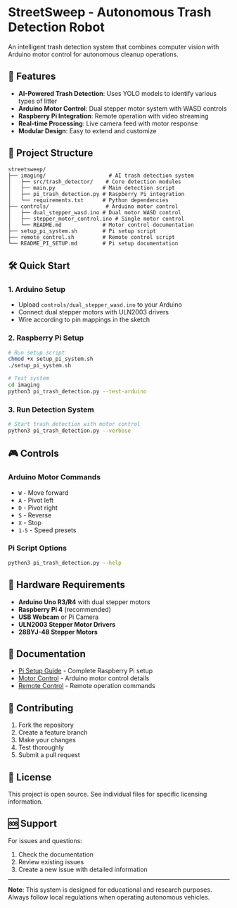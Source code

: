 # StreetSweep - Autonomous Trash Detection Robot

An intelligent trash detection system that combines computer vision with Arduino motor control for autonomous cleanup operations.

## 🚀 Features

- **AI-Powered Trash Detection**: Uses YOLO models to identify various types of litter
- **Arduino Motor Control**: Dual stepper motor system with WASD controls
- **Raspberry Pi Integration**: Remote operation with video streaming
- **Real-time Processing**: Live camera feed with motor response
- **Modular Design**: Easy to extend and customize

## 📁 Project Structure

```
streetsweep/
├── imaging/                    # AI trash detection system
│   ├── src/trash_detector/    # Core detection modules
│   ├── main.py               # Main detection script
│   ├── pi_trash_detection.py # Raspberry Pi integration
│   └── requirements.txt      # Python dependencies
├── controls/                  # Arduino motor control
│   ├── dual_stepper_wasd.ino # Dual motor WASD control
│   ├── stepper_motor_control.ino # Single motor control
│   └── README.md             # Motor control documentation
├── setup_pi_system.sh        # Pi setup script
├── remote_control.sh         # Remote control script
└── README_PI_SETUP.md        # Pi setup documentation
```

## 🛠️ Quick Start

### 1. Arduino Setup

- Upload `controls/dual_stepper_wasd.ino` to your Arduino
- Connect dual stepper motors with ULN2003 drivers
- Wire according to pin mappings in the sketch

### 2. Raspberry Pi Setup

```bash
# Run setup script
chmod +x setup_pi_system.sh
./setup_pi_system.sh

# Test system
cd imaging
python3 pi_trash_detection.py --test-arduino
```

### 3. Run Detection System

```bash
# Start trash detection with motor control
python3 pi_trash_detection.py --verbose
```

## 🎮 Controls

### Arduino Motor Commands

- `W` - Move forward
- `A` - Pivot left
- `D` - Pivot right
- `S` - Reverse
- `X` - Stop
- `1-5` - Speed presets

### Pi Script Options

```bash
python3 pi_trash_detection.py --help
```

## 🔧 Hardware Requirements

- **Arduino Uno R3/R4** with dual stepper motors
- **Raspberry Pi 4** (recommended)
- **USB Webcam** or Pi Camera
- **ULN2003 Stepper Motor Drivers**
- **28BYJ-48 Stepper Motors**

## 📖 Documentation

- [Pi Setup Guide](README_PI_SETUP.md) - Complete Raspberry Pi setup
- [Motor Control](controls/README.md) - Arduino motor control details
- [Remote Control](remote_control.sh) - Remote operation commands

## 🤝 Contributing

1. Fork the repository
2. Create a feature branch
3. Make your changes
4. Test thoroughly
5. Submit a pull request

## 📄 License

This project is open source. See individual files for specific licensing information.

## 🆘 Support

For issues and questions:

1. Check the documentation
2. Review existing issues
3. Create a new issue with detailed information

---

**Note**: This system is designed for educational and research purposes. Always follow local regulations when operating autonomous vehicles.
